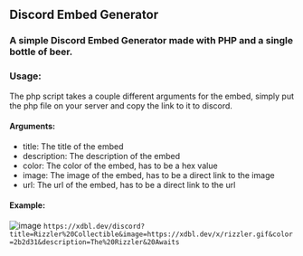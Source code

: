 ## Discord Embed Generator

### A simple Discord Embed Generator made with PHP and a single bottle of beer.

### Usage:

The php script takes a couple different arguments for the embed, simply put the php file on your server and copy the link to it to discord.

#### Arguments:

- title: The title of the embed
- description: The description of the embed
- color: The color of the embed, has to be a hex value
- image: The image of the embed, has to be a direct link to the image
- url: The url of the embed, has to be a direct link to the url

#### Example:
![image](https://github.com/Axodouble/Discord-Embed-Generator/assets/53979495/d26ab968-470d-4c46-b7b0-85cdc077b701)
`https://xdbl.dev/discord?title=Rizzler%20Collectible&image=https://xdbl.dev/x/rizzler.gif&color=2b2d31&description=The%20Rizzler&20Awaits`
